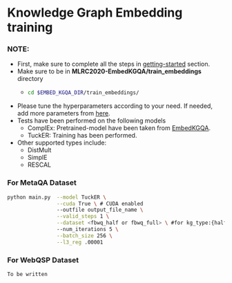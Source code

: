 # Knowledge Graph Embedding training

### **NOTE:**
- First, make sure to complete all the steps in [getting-started](https://github.com/jishnujayakumar/MLRC2020-EmbedKGQA#get-started) section.
- Make sure to be in **MLRC2020-EmbedKGQA/train_embeddings** directory
  - ```bash 
    cd $EMBED_KGQA_DIR/train_embeddings/
    ```
- Please tune the hyperparameters according to your need. If needed, add more parameters from [here](https://github.com/jishnujayakumar/MLRC2020-EmbedKGQA/blob/main/train_embeddings/main.py#L312).
- Tests have been performed on the following models
    - ComplEx: Pretrained-model have been taken from [EmbedKGQA](https://github.com/malllabiisc/EmbedKGQA#metaqa).
    - TuckER: Training has been performed.
- Other supported types include: 
    - DistMult
    - SimplE
    - RESCAL  

### For MetaQA Dataset

```bash
python main.py  --model TuckER \
                --cuda True \ # CUDA enabled
                --outfile output_file_name \
                --valid_steps 1 \
                --dataset <fbwq_half or fbwq_full> \ #for kg_type:{half, full} use dataset:{fbwq_half, fbwq_full}
                --num_iterations 5 \
                --batch_size 256 \
                --l3_reg .00001
```

### For WebQSP Dataset

```bash
To be written
```
